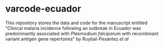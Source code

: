 # varcode-ecuador
This repository stores the data and code for the manuscript entitled "Clinical malaria incidence following an outbreak in Ecuador was predominantly associated with *Plasmodium falciparum* with recombinant variant antigen gene repertoires" by Ruybal-Pesántez *et al*